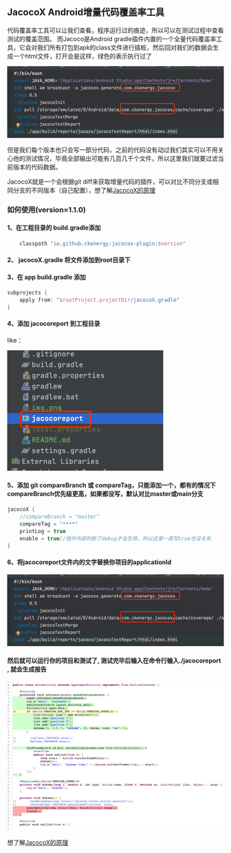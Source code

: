 ## JacocoX Android增量代码覆盖率工具

代码覆盖率工具可以让我们查看，程序运行过的痕迹，所以可以在测试过程中查看测试的覆盖范围。
而Jacoco是Android gradle插件内置的一个全量代码覆盖率工具，它会对我们所有打包到apk的class文件进行插桩，然后回对我们的数据会生成一个html文件，打开会是这样，绿色的表示执行过了

![img_3.png](img_2.png)

但是我们每个版本也只会写一部分代码，之前的代码没有动过我们其实可以不用关心他的测试情况，毕竟全部输出可能有几百几千个文件，所以这里我们就要过滤当前版本的代码数据。

JacocoX就是一个会根据git diff来获取增量代码的插件，可以对比不同分支或相同分支的不同版本（自己配置），想了解[JacocoX的原理](JacocoX.md)

### 如何使用(version=1.1.0)

#### 1、在工程目录的 build.gradle添加

```groovy
    classpath "io.github.ckenergy:jacocox-plugin:$version"
```
#### 2、 jacocoX.gradle 将文件添加到root目录下

#### 3、在 app build.gradle 添加
```groovy
subprojects {
    apply from: "$rootProject.projectDir/jacocoX.gradle"
}
```
#### 4、添加 jacocoreport 到工程目录

like：

![img_1.png](img_1.png)

#### 5、添加 git compareBranch 或 compareTag，只能添加一个，都有的情况下compareBranch优先级更高，如果都没写，默认对比master或main分支
```groovy
jacocoX {
    //compareBranch = "master"
    compareTag = "****"
    printLog = true
    enable = true//插件内部判断了debug才会生效，所以这里一直写true也没关系
}
```

#### 6、将jacocoreport文件内的文字替换你项目的applicationId 

![img_2.png](img_2.png)

#### 然后就可以运行你的项目和测试了, 测试完毕后输入在命令行输入./jacocoreport , 就会生成报告
![img_3.png](img_3.png)

想了解[JacocoX的原理](JacocoX.md)